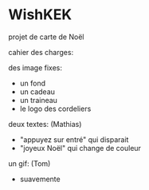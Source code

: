 # WishKEK

projet de carte de Noël

cahier des charges:

des image fixes:

- un fond
- un cadeau
- un traineau
- le logo des cordeliers

deux textes: (Mathias)

- "appuyez sur entré" qui disparait
- "joyeux Noël" qui change de couleur

un gif: (Tom)

- suavemente 
